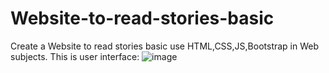 # Website-to-read-stories-basic
Create a Website to read stories basic use HTML,CSS,JS,Bootstrap in Web subjects.
This is user interface:
![image](https://user-images.githubusercontent.com/88583312/221840394-52bc0bc4-1f74-4262-9c59-0730e909ad5f.png)
